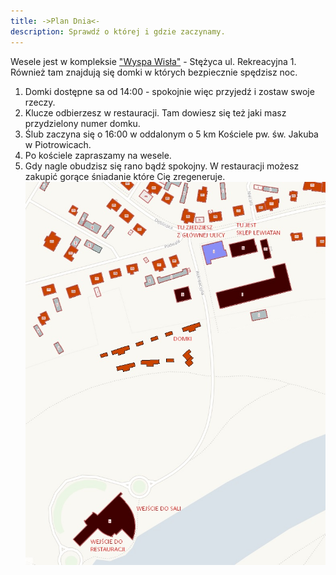 ```yaml
---
title: ->Plan Dnia<-
description: Sprawdź o której i gdzie zaczynamy.
---
```


Wesele jest w kompleksie ["Wyspa Wisła"](https://wyspawisla.pl/) - Stężyca ul. Rekreacyjna 1.
Również tam znajdują się domki w których bezpiecznie spędzisz noc.

1. Domki dostępne sa od 14:00 - spokojnie więc przyjedź i zostaw swoje rzeczy.
2. Klucze odbierzesz w restauracji. Tam dowiesz się też jaki masz przydzielony numer domku.
3. Ślub zaczyna się o 16:00 w oddalonym o 5 km Kościele pw. św. Jakuba w Piotrowicach.
4. Po kościele zapraszamy na wesele.
5. Gdy nagle obudzisz się rano bądź spokojny. W restauracji możesz zakupić gorące śniadanie które Cię zregeneruje.
   ![Mapa](./PLAN.jpg)
